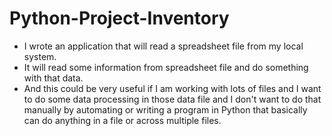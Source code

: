 # Python-Project-Inventory

- I wrote an application that will read a spreadsheet file from my local system.
- It will read some information from spreadsheet file and do something with that data.
- And this could be very useful if I am working with lots of files 
  and I want to do some data processing in those data file 
  and I don't want to do that manually by automating 
  or writing a program in Python that basically can do anything in a file or across multiple files.
